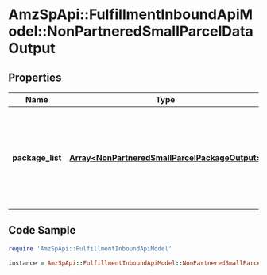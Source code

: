# AmzSpApi::FulfillmentInboundApiModel::NonPartneredSmallParcelDataOutput

## Properties

Name | Type | Description | Notes
------------ | ------------- | ------------- | -------------
**package_list** | [**Array&lt;NonPartneredSmallParcelPackageOutput&gt;**](NonPartneredSmallParcelPackageOutput.md) | A list of packages, including carrier, tracking number, and status information for each package. | 

## Code Sample

```ruby
require 'AmzSpApi::FulfillmentInboundApiModel'

instance = AmzSpApi::FulfillmentInboundApiModel::NonPartneredSmallParcelDataOutput.new(package_list: null)
```


